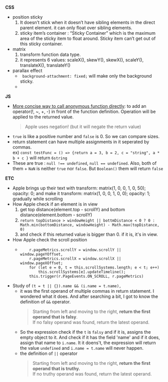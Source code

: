 **CSS**
- position sticky
  1. It doesn’t stick when it doesn’t have sibling elements in the direct parent element. it can only float over sibling elements.
  2. sticky item’s container : “Sticky Container” which is the maximum area of the sticky item to float around. Sticky item can’t get out of this sticky container.
- matrix
  1. transform function data type.
  2. it represents 6 values: scaleX(), skewY(), skewX(), scaleY(), translateX(), translateY()
- parallax effect
  - ` background-attachment: fixed;` will make only the background sticky.
  - 

**JS**
- [More concise way to call anonymous function directly](https://stackoverflow.com/questions/11915957/why-use-not-operator-on-anonymous-function-call-a-la-knockout-2-1-0): to add an operator(!, ~, +, -) in front of the function definition. Operation will be applied to the returned value.
  > Apple uses negation! (but it will negate the return value)
- `true` is like a positive number and `false` is 0. So we can compare sizes.
- return statement can have multiple assignments in it seperated by commas.  
  ex) `const testFunc = () => {return a = 3, b = 2, c = "string", a * b + c }` will return `6string`
- These are true : `null !== undefined`, `null == undefined`. Also, both of them + `NaN` is neither `true` nor `false`. But `Boolean()` them will return `false`

**ETC**
- Apple brings up their text with transform: matrix(1, 0, 0, 1, 0, 50); opacity: 0; and make it transform: matrix(1, 0, 0, 1, 0, 0); opacity: 1; gradually while scrolling
- How Apple check if an element is in view
  1. get top distance(element.top - scrollY) and bottom distance(element.bottom - scrollY)
  2. `return topDistance > windowHeight || bottmDistance < 0 ? 0 : Math.min(bottomDistance, windowHeight) - Math.max(topDistance, 0)`
  3. and check if this returned value is bigger than 0. if it is, it's in view.
- How Apple check the scroll position
  -         r.pageMetrics.scrollY = window.scrollY || window.pageYOffset,
            r.pageMetrics.scrollX = window.scrollX || window.pageXOffset;
            for (let e = 0, t = this.scrollSystems.length; e < t; e++)
                this.scrollSystems[e].updateTimeline();
            this.trigger(r.PageEvents.ON_SCROLL, r.pageMetrics)
- Study of `(t = t || {}).name && (i.name = t.name),`
  - it was the first operand of multiple commas in return statement. I wondered what it does. And after searching a bit, I got to know the definition of `&&` operator.
    > Starting from left and moving to the right, **return the first operand that is falsy**.  
    > If no falsy operand was found, return the latest operand.
  - So the expression check if the `t` is `falsy` and if it is, assigns the empty object to it. And check if it has the field 'name' and if it does, assign that name to `i.name`. It it doens't, the expression will return the value `undefined` and `i.name = t.name` will never happen.
  - the definition of `||` operator
    > Starting from left and moving to the right, **return the first operand that is truthy.**  
    > If no truthy operand was found, return the latest operand.